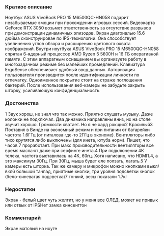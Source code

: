 ### **Краткое описание**
Ноутбук ASUS VivoBook PRO 15 M6500QC-HN058 подарит незабываемые эмоции при прохождении игровых сессий. Видеокарта GeForce RTX 3050 возьмет ответственность за отсутствие разрывов при демонстрации динамичных эпизодов. Экран диагональю 15.6 дюйма сконструирован по IPS-технологии. Она способствует увеличению углов обзора и расширению цветового охвата изображений.  Внутри ноутбука ASUS VivoBook PRO 15 M6500QC-HN058 спрятан 6-ядерный процессор AMD Ryzen 5 5600H и 16 ГБ оперативной памяти. С этим аппаратным оснащением вы организуете работу в многозадачном режиме без малейших промедлений. Клавиатура ErgoSense обеспечивает удобный ввод данных. Авторизация пользователя производится после идентификации личности по отпечатку. Одноименное покрытие стоит на страже поглощения бактерий. После использования веб-камеры не забудьте закрыть шторку, усиливающую конфиденциальность.

### **Достоинства**
1 Звук хорош, не знал что так можно. Приятно слушать музыку. Даже колонки не подключал. Два динамика направлены вниз, но на столе звучит хорошо. Громкости хватает. Но я не хард рокщик2 Красивый3 Поставил в Винде на экономный режим и при питании от батарейки частота 1.6ГГц (от питалова где-то 2ГГц в экономе). Вентиляторы либо тихо крутятся либо выключены (для инета, ютуба норм). Пишет, что часов 7 проработает. При макс производительности вентиляторы все время маслают даже при серфинге инета.4 При подключении 4К телека, частота выставилась на 4К, 60гц. Хотя написано, что HDMI1.4, а это максимум 30Гц. При 30Гц, мыша будет еле ползать, лагать.5 У камеры есть шторка. Так же камеру и микрофон можно кнопками выкл/вкл6 большой тачпад, приятные кнопки, три уровня подсветки кнопок (бело-синеватая подсветка)7 тонкий, весы показали 1.7кг

### **Недостатки**
Экран - белый цвет чуть желтит, но у меня все ОЛЕД, может не привык или отвык от IPSНет замка кинсенгтон

### **Комментарий**
Экран матовый на ноуте
